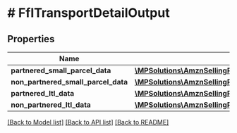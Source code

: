 # # FfITransportDetailOutput

## Properties

Name | Type | Description | Notes
------------ | ------------- | ------------- | -------------
**partnered_small_parcel_data** | [**\MPSolutions\AmznSellingPartnerApi\Models\FulfillmentInbound\FfIPartneredSmallParcelDataOutput**](FfIPartneredSmallParcelDataOutput.md) |  | [optional]
**non_partnered_small_parcel_data** | [**\MPSolutions\AmznSellingPartnerApi\Models\FulfillmentInbound\FfINonPartneredSmallParcelDataOutput**](FfINonPartneredSmallParcelDataOutput.md) |  | [optional]
**partnered_ltl_data** | [**\MPSolutions\AmznSellingPartnerApi\Models\FulfillmentInbound\FfIPartneredLtlDataOutput**](FfIPartneredLtlDataOutput.md) |  | [optional]
**non_partnered_ltl_data** | [**\MPSolutions\AmznSellingPartnerApi\Models\FulfillmentInbound\FfINonPartneredLtlDataOutput**](FfINonPartneredLtlDataOutput.md) |  | [optional]

[[Back to Model list]](../../README.md#models) [[Back to API list]](../../README.md#endpoints) [[Back to README]](../../README.md)
